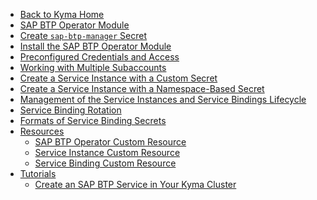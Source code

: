 <!-- markdown-link-check-disable -->
* [Back to Kyma Home](/)
* [SAP BTP Operator Module](/btp-manager/user/README.md)
* [Create `sap-btp-manager` Secret](/btp-manager/user/03-00-create-btp-manager-secret.md)
* [Install the SAP BTP Operator Module](/btp-manager/user/03-05-install-module.md)
* [Preconfigured Credentials and Access](/btp-manager/user/03-10-preconfigured-secret.md)
* [Working with Multiple Subaccounts](/btp-manager/user/03-20-multitenancy.md)
* [Create a Service Instance with a Custom Secret](/btp-manager/user/03-21-create-service-instance-with-custom-secret.md)
* [Create a Service Instance with a Namespace-Based Secret](/btp-manager/user/tutorials/04-50-create-service-instance-with-custom-secret.md)
* [Management of the Service Instances and Service Bindings Lifecycle](/btp-manager/user/03-30-management-of-service-instances-and-bindings.md)
* [Service Binding Rotation](/btp-manager/user/03-40-service-binding-rotation.md)
* [Formats of Service Binding Secrets](/btp-manager/user/03-50-formatting-service-binding-secret.md)
* [Resources](/btp-manager/user/resources/README.md)
  * [SAP BTP Operator Custom Resource](/btp-manager/user/resources/02-10-sap-btp-operator-cr.md)
  * [Service Instance Custom Resource](/btp-manager/user/resources/02-20-service-instance-cr.md)
  * [Service Binding Custom Resource](/btp-manager/user/resources/02-30-service-binding-cr.md)
* [Tutorials](/btp-manager/user/tutorials/README.md)
  * [Create an SAP BTP Service in Your Kyma Cluster](/btp-manager/user/tutorials/04-40-create-service-in-cluster.md)

<!-- markdown-link-check-enable -->
